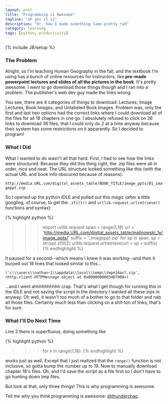 ```yaml
---
layout: post
title: "Programming is Awesome"
tagline: "oh yes it is"
description: "Or, how I made something lame pretty rad"
category: learning
tags: [python, productivity]
---
```

{% include JB/setup %}

### The Problem

Alright, so I'm teaching Human Geography in the fall, and the textbook I'm 
using has a bunch of online resources for instructors, like **pre-made 
powerpoint lectures and slides of all the pictures in the book**. It's pretty
awesome. I went to go download those things though and I ran into a problem. 
The publisher's web dev guy made the links wrong.

You see, there are 4 categories of things to download: Lectures, Image Lectures,
Book Images, and Unlabeled Book Images. Problem was, only the first and last
two options had the correct links where I could download all of the files 
for all 18 chapters in one go. I absolutely refused to click on 36 links to
download 36 files, that I could only do 2 at a time anyway because their 
system has some restrictions on it apparently. So I decided to program!

### What I Did

What I wanted to do wasn't all that hard. First, I had to see how the links 
were structured. Because they did this thing right, the .zip files were all 
in order, nice and neat. The URL structure looked something like this (with
the actual URL and book info obscured because of reasons):

`http://media.URL.com/digital_assets_table/BOOK_TITLE/image_ppts/01_imageppt.zip`

So I opened up the python IDLE and pulled out this magic (after a little 
googling, of course, to get the `.zfill()` and `urllib.request.urlretrieve()` 
functions and syntax):

{% highlight python %}
>>> import urllib.request
>>> span = range(1,18)
>>> url = 'http://media.URL.com/digital_assets_table/malinowski_1e/image_ppts/'
>>> suffix = '_imageppt.zip'
>>> for sp in span:
	sp = str(sp).zfill(2)
	urllib.request.urlretrieve(url + sp + suffix)
{% endhighlight %}

It paused for a second--which means I knew it was working--and then it burped 
out 18 lines that looked similar to this...

`('c:\\users\\nathan~1\\appdata\\local\\temp\\tmpn14acl.zip', 
<http.client.HTTPMessage object at 0x00000000034D7908>)`

...and I went ahhhhhhhhhh crap. That's what I get though for running this 
in the IDLE and not saving the script in the directory I wanted all these 
zips in anyway. Oh well, it wasn't too much of a bother to go to that folder 
and nab all those files. Certainly much less than clicking on a shit-ton of 
links, that's for sure.

### What I'll Do Next Time

Line 2 there is superfluous, doing something like 

{% highlight python %}
>>> for x in range(1,18):
{% endhighlight %}

works just as well. Except that I just realized that the `range()` function 
is not inclusive, so gotta bump the number up to 19. Now to manually download 
chapter 18's files. Oh, and I'd save the script as a file first so I don't have 
to go hunting down tmp files.

But look at that, only three things! This is why programming is awesome.

Tell me why you think programming is awesome:
[@thunderchao](https://twitter.com/intent/tweet?screen_name=thunderchao).
